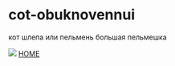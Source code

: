 # cot-obuknovennui
<html>
<body>
  <p>кот шлепа или пельмень большая пельмешка</p>
  <img src="https://upload.wikimedia.org/wikipedia/commons/thumb/a/a6/Gregory_and_watermelon.jpg/274px-Gregory_and_watermelon.jpg">
  <a href="https://mxmknn.github.io/228228228228228/">HOME</a>
  
</body>
</html>
